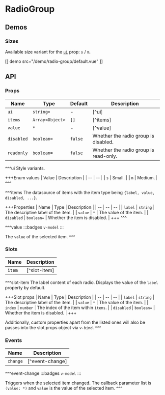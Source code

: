 # RadioGroup

## Demos

### Sizes

Available size variant for the [`ui`](#props-ui) prop: `s` / `m`.

[[ demo src="/demo/radio-group/default.vue" ]]

## API

### Props

| Name | Type | Default | Description |
| -- | -- | -- | -- |
| ``ui`` | `string=` | - | [^ui] |
| ``items`` | `Array<Object>` | `[]` | [^items] |
| ``value`` | `*` | - | [^value] |
| ``disabled`` | `boolean=` | `false` | Whether the radio group is disabled. |
| ``readonly`` | `boolean=` | `false` | Whether the radio group is read-only. |

^^^ui
Style variants.

+++Enum values
| Value | Description |
| -- | -- |
| `s` | Small. |
| `m` | Medium. |
^^^

^^^items
The datasource of items with the item type being `{label, value, disabled, ...}`.

+++Properties
| Name | Type | Description |
| -- | -- | -- |
| `label` | `string` | The descriptive label of the item. |
| `value` | `*` | The value of the item. |
| `disabled` | `boolean=` | Whether the item is disabled. |
+++
^^^

^^^value
:::badges
`v-model`
:::

The `value` of the selected item.
^^^

### Slots

| Name | Description |
| -- | -- |
| ``item`` | [^slot-item] |

^^^slot-item
The label content of each radio. Displays the value of the `label` property by default.

+++Slot props
| Name | Type | Description |
| -- | -- | -- |
| `label` | `string` | The descriptive label of the item. |
| `value` | `*` | The value of the item. |
| `index` | `number` | The index of the item within `items`. |
| `disabled` | `boolean=` | Whether the item is disabled. |
+++

Additionally, custom properties apart from the listed ones will also be passes into the slot props object via `v-bind`.
^^^

### Events

| Name | Description |
| -- | -- |
| ``change`` | [^event-change] |

^^^event-change
:::badges
`v-model`
:::

Triggers when the selected item changed. The callback parameter list is `(value: *)` and `value` is the value of the selected item.
^^^

